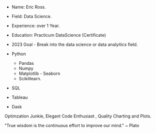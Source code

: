 - Name: Eric Ross.
- Field: Data Science.
- Experience: over 1 Year.
- Education: Practicum DataScience (Certificate)
- 2023 Goal - Break into the data science or data analyitics field. 

- Python
    - Pandas
    - Numpy
    - Matplotlib
          - Seaborn
    - Scikitlearn.
- SQL
- Tableau
- Dask


Optimzation Junkie, Elegant Code Enthusiast , Quality Charting and Plots. 

"True wisdom is the continuous effort to improve our mind." ~ Plato




